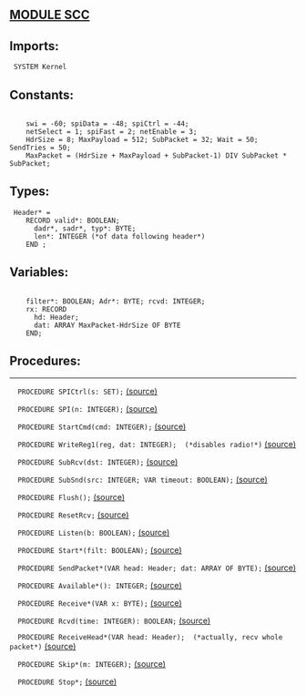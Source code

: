 
## [MODULE SCC](https://github.com/io-core/System/blob/main/SCC.Mod)

  ## Imports:
` SYSTEM Kernel`

## Constants:
```

    swi = -60; spiData = -48; spiCtrl = -44;
    netSelect = 1; spiFast = 2; netEnable = 3;
    HdrSize = 8; MaxPayload = 512; SubPacket = 32; Wait = 50; SendTries = 50;
    MaxPacket = (HdrSize + MaxPayload + SubPacket-1) DIV SubPacket *
SubPacket;

```
## Types:
```
 Header* =
    RECORD valid*: BOOLEAN;
      dadr*, sadr*, typ*: BYTE;
      len*: INTEGER (*of data following header*)
    END ;

```
## Variables:
```

    filter*: BOOLEAN; Adr*: BYTE; rcvd: INTEGER;
    rx: RECORD
      hd: Header;
      dat: ARRAY MaxPacket-HdrSize OF BYTE
    END;

```
## Procedures:
---

`  PROCEDURE SPICtrl(s: SET);` [(source)](https://github.com/io-core/System/blob/main/SCC.Mod#L28)


`  PROCEDURE SPI(n: INTEGER);` [(source)](https://github.com/io-core/System/blob/main/SCC.Mod#L33)


`  PROCEDURE StartCmd(cmd: INTEGER);` [(source)](https://github.com/io-core/System/blob/main/SCC.Mod#L38)


`  PROCEDURE WriteReg1(reg, dat: INTEGER);  (*disables radio!*)` [(source)](https://github.com/io-core/System/blob/main/SCC.Mod#L42)


`  PROCEDURE SubRcv(dst: INTEGER);` [(source)](https://github.com/io-core/System/blob/main/SCC.Mod#L46)


`  PROCEDURE SubSnd(src: INTEGER; VAR timeout: BOOLEAN);` [(source)](https://github.com/io-core/System/blob/main/SCC.Mod#L58)


`  PROCEDURE Flush();` [(source)](https://github.com/io-core/System/blob/main/SCC.Mod#L87)


`  PROCEDURE ResetRcv;` [(source)](https://github.com/io-core/System/blob/main/SCC.Mod#L92)


`  PROCEDURE Listen(b: BOOLEAN);` [(source)](https://github.com/io-core/System/blob/main/SCC.Mod#L96)


`  PROCEDURE Start*(filt: BOOLEAN);` [(source)](https://github.com/io-core/System/blob/main/SCC.Mod#L103)


`  PROCEDURE SendPacket*(VAR head: Header; dat: ARRAY OF BYTE);` [(source)](https://github.com/io-core/System/blob/main/SCC.Mod#L113)


`  PROCEDURE Available*(): INTEGER;` [(source)](https://github.com/io-core/System/blob/main/SCC.Mod#L136)


`  PROCEDURE Receive*(VAR x: BYTE);` [(source)](https://github.com/io-core/System/blob/main/SCC.Mod#L141)


`  PROCEDURE Rcvd(time: INTEGER): BOOLEAN;` [(source)](https://github.com/io-core/System/blob/main/SCC.Mod#L146)


`  PROCEDURE ReceiveHead*(VAR head: Header);  (*actually, recv whole packet*)` [(source)](https://github.com/io-core/System/blob/main/SCC.Mod#L157)


`  PROCEDURE Skip*(m: INTEGER);` [(source)](https://github.com/io-core/System/blob/main/SCC.Mod#L175)


`  PROCEDURE Stop*;` [(source)](https://github.com/io-core/System/blob/main/SCC.Mod#L180)


